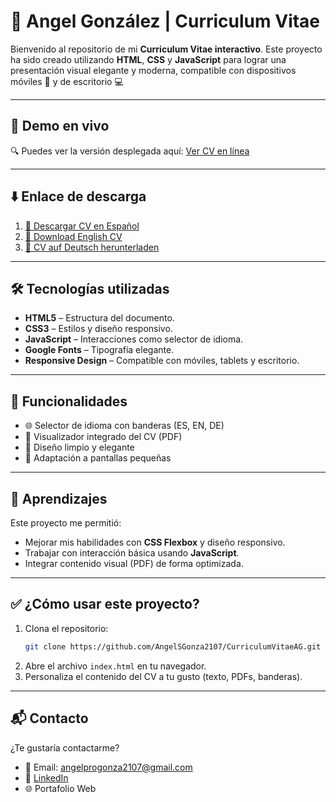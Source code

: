 # 📄 Angel González | Curriculum Vitae

Bienvenido al repositorio de mi **Curriculum Vitae interactivo**. Este proyecto ha sido creado utilizando **HTML**, **CSS** y **JavaScript** para lograr una presentación visual elegante y moderna, compatible con dispositivos móviles 📱 y de escritorio 💻

---

## 🔗 Demo en vivo

🔍 Puedes ver la versión desplegada aquí: [Ver CV en línea](https://angelsgonza2107.github.io/CurriculumVitaeAG/)

---

## ⬇️ Enlace de descarga

1. [📄 Descargar CV en Español ](PDFs/CV%20Español.pdf) <br>
2. [📄 Download English CV ](PDFs/CV%20English.pdf) <br>
3. [📄 CV auf Deutsch herunterladen ](PDFs/CV%20Deutsch.pdf)

---

## 🛠️ Tecnologías utilizadas

- **HTML5** – Estructura del documento.
- **CSS3** – Estilos y diseño responsivo.
- **JavaScript** – Interacciones como selector de idioma.
- **Google Fonts** – Tipografía elegante.
- **Responsive Design** – Compatible con móviles, tablets y escritorio.

---

## 🎯 Funcionalidades

- 🌐 Selector de idioma con banderas (ES, EN, DE)
- 📄 Visualizador integrado del CV (PDF)
- 🎨 Diseño limpio y elegante
- 📱 Adaptación a pantallas pequeñas

---

## 🧠 Aprendizajes

Este proyecto me permitió:

- Mejorar mis habilidades con **CSS Flexbox** y diseño responsivo.
- Trabajar con interacción básica usando **JavaScript**.
- Integrar contenido visual (PDF) de forma optimizada.

---

## ✅ ¿Cómo usar este proyecto?

1. Clona el repositorio:
   ```bash
   git clone https://github.com/AngelSGonza2107/CurriculumVitaeAG.git
   ```
2. Abre el archivo `index.html` en tu navegador.
3. Personaliza el contenido del CV a tu gusto (texto, PDFs, banderas).

---

## 📬 Contacto

¿Te gustaría contactarme?

- 📧 Email: [angelprogonza2107@gmail.com](mailto:angelprogonza2107@gmail.com)
- 💼 [LinkedIn](www.linkedin.com/in/angel-gonza21074)
- 🌐 Portafolio Web
